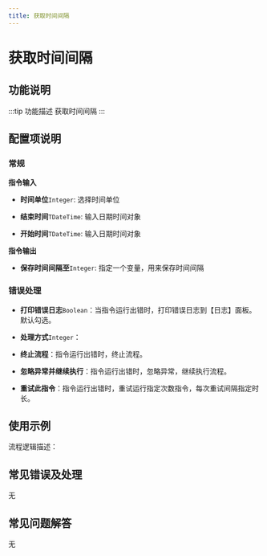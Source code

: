```yaml
---
title: 获取时间间隔
---
```


# 获取时间间隔

## 功能说明

:::tip 功能描述
获取时间间隔
:::

## 配置项说明

### 常规

**指令输入**

- **时间单位**`Integer`: 选择时间单位

- **结束时间**`TDateTime`: 输入日期时间对象

- **开始时间**`TDateTime`: 输入日期时间对象


**指令输出**

- **保存时间间隔至**`Integer`: 指定一个变量，用来保存时间间隔

### 错误处理

- **打印错误日志**`Boolean`：当指令运行出错时，打印错误日志到【日志】面板。默认勾选。

- **处理方式**`Integer`：

 - **终止流程**：指令运行出错时，终止流程。

 - **忽略异常并继续执行**：指令运行出错时，忽略异常，继续执行流程。

 - **重试此指令**：指令运行出错时，重试运行指定次数指令，每次重试间隔指定时长。

## 使用示例

流程逻辑描述：

## 常见错误及处理

无

## 常见问题解答

无


